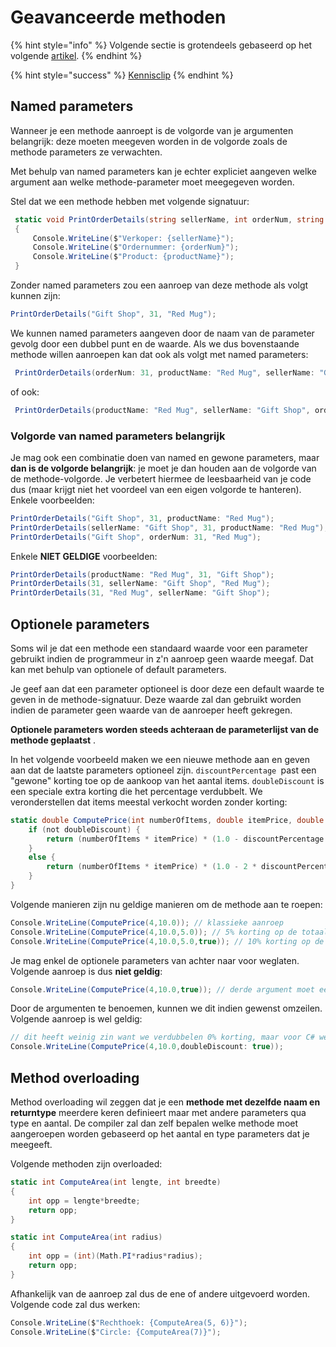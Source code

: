 # Geavanceerde methoden

{% hint style="info" %}
Volgende sectie is grotendeels gebaseerd op het volgende [artikel](https://docs.microsoft.com/en-us/dotnet/csharp/programming-guide/classes-and-structs/named-and-optional-arguments).
{% endhint %}

{% hint style="success" %}
[Kennisclip](https://youtu.be/TGtO--YpKrU)
{% endhint %}

## Named parameters

Wanneer je een methode aanroept is de volgorde van je argumenten belangrijk: deze moeten meegeven worden in de volgorde zoals de methode parameters ze verwachten.

Met behulp van named parameters kan je echter expliciet aangeven welke argument aan welke methode-parameter moet meegegeven worden.

Stel dat we een methode hebben met volgende signatuur:

```csharp
 static void PrintOrderDetails(string sellerName, int orderNum, string productName)
 {
     Console.WriteLine($"Verkoper: {sellerName}");
     Console.WriteLine($"Ordernummer: {orderNum}");
     Console.WriteLine($"Product: {productName}");
 }
```

Zonder named parameters zou een aanroep van deze methode als volgt kunnen zijn:

```csharp
PrintOrderDetails("Gift Shop", 31, "Red Mug");
```

We kunnen named parameters aangeven door de naam van de parameter gevolg door een dubbel punt en de waarde. Als we dus bovenstaande methode willen aanroepen kan dat ook als volgt met named parameters:

```csharp
 PrintOrderDetails(orderNum: 31, productName: "Red Mug", sellerName: "Gift Shop");
```

of ook:

```csharp
 PrintOrderDetails(productName: "Red Mug", sellerName: "Gift Shop", orderNum: 31);
```

### Volgorde van named parameters belangrijk

Je mag ook een combinatie doen van named en gewone parameters, maar **dan is de volgorde belangrijk**: je moet je dan houden aan de volgorde van de methode-volgorde. Je verbetert hiermee de leesbaarheid van je code dus (maar krijgt niet het voordeel van een eigen volgorde te hanteren). Enkele voorbeelden:

```csharp
PrintOrderDetails("Gift Shop", 31, productName: "Red Mug");
PrintOrderDetails(sellerName: "Gift Shop", 31, productName: "Red Mug");    // C# 7.2 onwards
PrintOrderDetails("Gift Shop", orderNum: 31, "Red Mug");
```

Enkele **NIET GELDIGE** voorbeelden:

```csharp
PrintOrderDetails(productName: "Red Mug", 31, "Gift Shop");
PrintOrderDetails(31, sellerName: "Gift Shop", "Red Mug");
PrintOrderDetails(31, "Red Mug", sellerName: "Gift Shop");
```

## Optionele parameters

Soms wil je dat een methode een standaard waarde voor een parameter gebruikt indien de programmeur in z'n aanroep geen waarde meegaf. Dat kan met behulp van optionele of default parameters.

Je geef aan dat een parameter optioneel is door deze een default waarde te geven in de methode-signatuur. Deze waarde zal dan gebruikt worden indien de parameter geen waarde van de aanroeper heeft gekregen.

**Optionele parameters worden steeds achteraan de parameterlijst van de methode geplaatst** .

In het volgende voorbeeld maken we een nieuwe methode aan en geven aan dat de laatste parameters optioneel zijn. `discountPercentage `past een "gewone" korting toe op de aankoop van het aantal items. `doubleDiscount` is een speciale extra korting die het percentage verdubbelt. We veronderstellen dat items meestal verkocht worden zonder korting:

```csharp
static double ComputePrice(int numberOfItems, double itemPrice, double discountPercentage = 0, bool doubleDiscount = false) {
    if (not doubleDiscount) {
        return (numberOfItems * itemPrice) * (1.0 - discountPercentage / 100);
    }
    else {
        return (numberOfItems * itemPrice) * (1.0 - 2 * discountPercentage / 100);
    }
}
```

Volgende manieren zijn nu geldige manieren om de methode aan te roepen:

```csharp
Console.WriteLine(ComputePrice(4,10.0)); // klassieke aanroep
Console.WriteLine(ComputePrice(4,10.0,5.0)); // 5% korting op de totaalprijs
Console.WriteLine(ComputePrice(4,10.0,5.0,true)); // 10% korting op de totaalprijs omdat de korting verdubbeld wordt
```

Je mag enkel de optionele parameters van achter naar voor weglaten. Volgende aanroep is dus **niet geldig**:

```csharp
Console.WriteLine(ComputePrice(4,10.0,true)); // derde argument moet een double zijn!
```

Door de argumenten te benoemen, kunnen we dit indien gewenst omzeilen. Volgende aanroep is wel geldig:

```csharp
// dit heeft weinig zin want we verdubbelen 0% korting, maar voor C# werkt dit wel
Console.WriteLine(ComputePrice(4,10.0,doubleDiscount: true));
```

## Method overloading

Method overloading wil zeggen dat je een **methode met dezelfde naam en returntype** meerdere keren definieert maar met andere parameters qua type en aantal. De compiler zal dan zelf bepalen welke methode moet aangeroepen worden gebaseerd op het aantal en type parameters dat je meegeeft.

Volgende methoden zijn overloaded:

```csharp
static int ComputeArea(int lengte, int breedte)
{
    int opp = lengte*breedte;
    return opp;
}

static int ComputeArea(int radius)
{
    int opp = (int)(Math.PI*radius*radius);
    return opp;
}
```

Afhankelijk van de aanroep zal dus de ene of andere uitgevoerd worden. Volgende code zal dus werken:

```csharp
Console.WriteLine($"Rechthoek: {ComputeArea(5, 6)}");
Console.WriteLine($"Circle: {ComputeArea(7)}");
```
